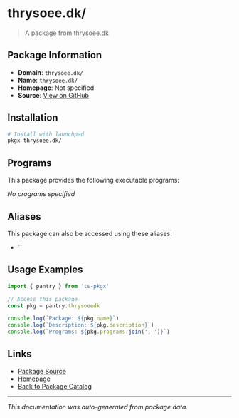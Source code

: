 # thrysoee.dk/

> A package from thrysoee.dk

## Package Information

- **Domain**: `thrysoee.dk/`
- **Name**: `thrysoee.dk/`
- **Homepage**: Not specified
- **Source**: [View on GitHub](https://github.com/pkgxdev/pantry/tree/main/projects/thrysoee.dk//package.yml)

## Installation

```bash
# Install with launchpad
pkgx thrysoee.dk/
```

## Programs

This package provides the following executable programs:

*No programs specified*

## Aliases

This package can also be accessed using these aliases:

- ``

## Usage Examples

```typescript
import { pantry } from 'ts-pkgx'

// Access this package
const pkg = pantry.thrysoeedk

console.log(`Package: ${pkg.name}`)
console.log(`Description: ${pkg.description}`)
console.log(`Programs: ${pkg.programs.join(', ')}`)
```

## Links

- [Package Source](https://github.com/pkgxdev/pantry/tree/main/projects/thrysoee.dk//package.yml)
- [Homepage](#)
- [Back to Package Catalog](../package-catalog.md)

---

*This documentation was auto-generated from package data.*

